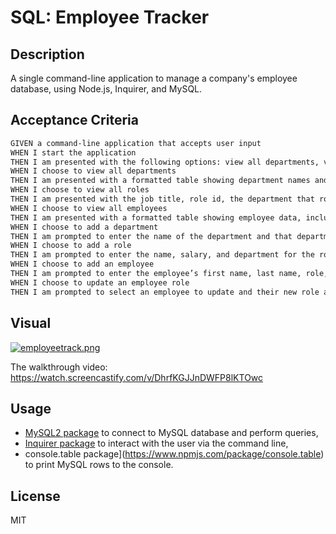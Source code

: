 # SQL: Employee Tracker

## Description

 A single command-line application to manage a company's employee database, using Node.js, Inquirer, and MySQL.

## Acceptance Criteria

```md
GIVEN a command-line application that accepts user input
WHEN I start the application
THEN I am presented with the following options: view all departments, view all roles, view all employees, add a department, add a role, add an employee, and update an employee role
WHEN I choose to view all departments
THEN I am presented with a formatted table showing department names and department ids
WHEN I choose to view all roles
THEN I am presented with the job title, role id, the department that role belongs to, and the salary for that role
WHEN I choose to view all employees
THEN I am presented with a formatted table showing employee data, including employee ids, first names, last names, job titles, departments, salaries, and managers that the employees report to
WHEN I choose to add a department
THEN I am prompted to enter the name of the department and that department is added to the database
WHEN I choose to add a role
THEN I am prompted to enter the name, salary, and department for the role and that role is added to the database
WHEN I choose to add an employee
THEN I am prompted to enter the employee’s first name, last name, role, and manager, and that employee is added to the database
WHEN I choose to update an employee role
THEN I am prompted to select an employee to update and their new role and this information is updated in the database 
```

## Visual 

[![employeetrack.png](https://i.postimg.cc/1ttX85DQ/employeetrack.png)](https://postimg.cc/Lqc27SyC)

The walkthrough video: https://watch.screencastify.com/v/DhrfKGJJnDWFP8lKTOwc

## Usage

- [MySQL2 package](https://www.npmjs.com/package/mysql2) to connect to MySQL database and perform queries, 
- [Inquirer package](https://www.npmjs.com/package/inquirer) to interact with the user via the command line, 
- console.table package](https://www.npmjs.com/package/console.table) to print MySQL rows to the console.

## License

MIT
